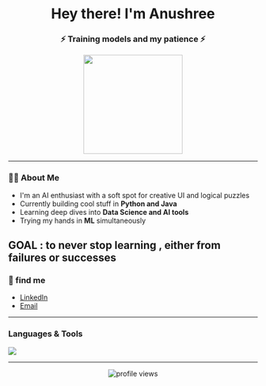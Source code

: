 <h1 align="center">Hey there!  I'm Anushree </h1>
<h3 align="center">⚡ Training models and my patience ⚡</h3>

<p align="center">
  <img src="https://media.giphy.com/media/du3J3cXyzhj75IOgvA/giphy.gif" width="200px">
</p>

---

### 👩‍💻 About Me

-  I'm an AI enthusiast with a soft spot for creative UI and logical puzzles  
-  Currently building cool stuff in **Python and Java**  
-  Learning deep dives into **Data Science and AI tools**  
-  Trying my hands in **ML** simultaneously
  
GOAL : to never stop learning , either from failures or successes 
---

### 🔗 find me 

-  [LinkedIn](https://www.linkedin.com/in/anushree14/)
-  [Email](workanushree14@gmail.com)
  

---

### Languages & Tools

<p align="left">
  <img src="https://skillicons.dev/icons?i=python,java,js,html,css,mysql,mongodb,git,figma,vscode,apex,gcp,cloudrun,cloudfunctions" />
</p>


---

<p align="center">
  <img src="https://komarev.com/ghpvc/?username=ANUSHREE1403&label=Profile%20views&color=0e75b6&style=flat" alt="profile views" />
</p>
